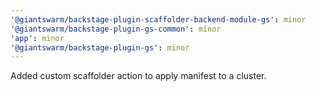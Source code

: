 ```yaml
---
'@giantswarm/backstage-plugin-scaffolder-backend-module-gs': minor
'@giantswarm/backstage-plugin-gs-common': minor
'app': minor
'@giantswarm/backstage-plugin-gs': minor
---
```


Added custom scaffolder action to apply manifest to a cluster.
